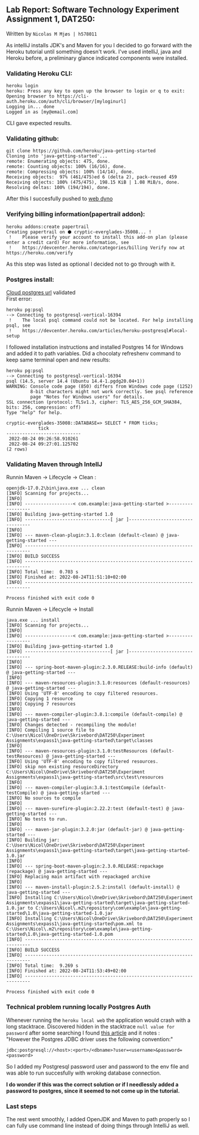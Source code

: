 ## Lab Report: Software Technology Experiment Assignment 1, DAT250:

Written by `Nicolas M Mjøs | h578011`

As intelliJ installs JDK's and Maven for you I decided to go forward with the Heroku tutorial until something doesn't work. I've used intelliJ, java and Heroku before, a preliminary glance indicated components were installed.

### Validating Heroku CLI:

```
heroku login
heroku: Press any key to open up the browser to login or q to exit:
Opening browser to https://cli-auth.heroku.com/auth/cli/browser/[myloginurl]
Logging in... done
Logged in as [my@email.com]
```

CLI gave expected results.

### Validating github:

```
git clone https://github.com/heroku/java-getting-started
Cloning into 'java-getting-started'...
remote: Enumerating objects: 475, done.
remote: Counting objects: 100% (16/16), done.
remote: Compressing objects: 100% (14/14), done.
Receiving objects:  97% (461/475)ed 6 (delta 2), pack-reused 459
Receiving objects: 100% (475/475), 198.15 KiB | 1.08 MiB/s, done.
Resolving deltas: 100% (194/194), done.
```

After this I succesfully pushed to [web dyno](https://cryptic-everglades-35008.herokuapp.com/)

### Verifying billing information(papertrail addon):

```
heroku addons:create papertrail
Creating papertrail on ⬢ cryptic-everglades-35008... !
 !    Please verify your account to install this add-on plan (please enter a credit card) For more information, see
 !    https://devcenter.heroku.com/categories/billing Verify now at https://heroku.com/verify
```

As this step was listed as optional I decided not to go through with it.

### Postgres install:

[Cloud postgres url](https://cryptic-everglades-35008.herokuapp.com/db) validated \
First error:

```
heroku pg:psql
--> Connecting to postgresql-vertical-16394
 !    The local psql command could not be located. For help installing psql, see
 !    https://devcenter.heroku.com/articles/heroku-postgresql#local-setup
```

I followed installation instructions and installed Postgres 14 for Windows and added it to path variables.
Did a chocolaty refreshenv command to keep same terminal open and new results:

```
heroku pg:psql
--> Connecting to postgresql-vertical-16394
psql (14.5, server 14.4 (Ubuntu 14.4-1.pgdg20.04+1))
WARNING: Console code page (850) differs from Windows code page (1252)
         8-bit characters might not work correctly. See psql reference
         page "Notes for Windows users" for details.
SSL connection (protocol: TLSv1.3, cipher: TLS_AES_256_GCM_SHA384, bits: 256, compression: off)
Type "help" for help.

cryptic-everglades-35008::DATABASE=> SELECT * FROM ticks;
            tick
----------------------------
 2022-08-24 09:26:58.910261
 2022-08-24 09:27:01.125702
(2 rows)
```

### Validating Maven through IntellJ

Runnin Maven -> Lifecycle -> Clean :

```
openjdk-17.0.2\bin\java.exe ... clean
[INFO] Scanning for projects...
[INFO]
[INFO] ------------------< com.example:java-getting-started >------------------
[INFO] Building java-getting-started 1.0
[INFO] --------------------------------[ jar ]---------------------------------
[INFO]
[INFO] --- maven-clean-plugin:3.1.0:clean (default-clean) @ java-getting-started ---
[INFO] ------------------------------------------------------------------------
[INFO] BUILD SUCCESS
[INFO] ------------------------------------------------------------------------
[INFO] Total time:  0.703 s
[INFO] Finished at: 2022-08-24T11:51:10+02:00
[INFO] ------------------------------------------------------------------------

Process finished with exit code 0
```

Runnin Maven -> Lifecycle -> Install

```
java.exe ... install
[INFO] Scanning for projects...
[INFO]
[INFO] ------------------< com.example:java-getting-started >------------------
[INFO] Building java-getting-started 1.0
[INFO] --------------------------------[ jar ]---------------------------------
[INFO]
[INFO] --- spring-boot-maven-plugin:2.3.0.RELEASE:build-info (default) @ java-getting-started ---
[INFO]
[INFO] --- maven-resources-plugin:3.1.0:resources (default-resources) @ java-getting-started ---
[INFO] Using 'UTF-8' encoding to copy filtered resources.
[INFO] Copying 1 resource
[INFO] Copying 7 resources
[INFO]
[INFO] --- maven-compiler-plugin:3.8.1:compile (default-compile) @ java-getting-started ---
[INFO] Changes detected - recompiling the module!
[INFO] Compiling 1 source file to C:\Users\Nicol\OneDrive\Skrivebord\DAT250\Experiment Assignments\expass1\java-getting-started\target\classes
[INFO]
[INFO] --- maven-resources-plugin:3.1.0:testResources (default-testResources) @ java-getting-started ---
[INFO] Using 'UTF-8' encoding to copy filtered resources.
[INFO] skip non existing resourceDirectory C:\Users\Nicol\OneDrive\Skrivebord\DAT250\Experiment Assignments\expass1\java-getting-started\src\test\resources
[INFO]
[INFO] --- maven-compiler-plugin:3.8.1:testCompile (default-testCompile) @ java-getting-started ---
[INFO] No sources to compile
[INFO]
[INFO] --- maven-surefire-plugin:2.22.2:test (default-test) @ java-getting-started ---
[INFO] No tests to run.
[INFO]
[INFO] --- maven-jar-plugin:3.2.0:jar (default-jar) @ java-getting-started ---
[INFO] Building jar: C:\Users\Nicol\OneDrive\Skrivebord\DAT250\Experiment Assignments\expass1\java-getting-started\target\java-getting-started-1.0.jar
[INFO]
[INFO] --- spring-boot-maven-plugin:2.3.0.RELEASE:repackage (repackage) @ java-getting-started ---
[INFO] Replacing main artifact with repackaged archive
[INFO]
[INFO] --- maven-install-plugin:2.5.2:install (default-install) @ java-getting-started ---
[INFO] Installing C:\Users\Nicol\OneDrive\Skrivebord\DAT250\Experiment Assignments\expass1\java-getting-started\target\java-getting-started-1.0.jar to C:\Users\Nicol\.m2\repository\com\example\java-getting-started\1.0\java-getting-started-1.0.jar
[INFO] Installing C:\Users\Nicol\OneDrive\Skrivebord\DAT250\Experiment Assignments\expass1\java-getting-started\pom.xml to C:\Users\Nicol\.m2\repository\com\example\java-getting-started\1.0\java-getting-started-1.0.pom
[INFO] ------------------------------------------------------------------------
[INFO] BUILD SUCCESS
[INFO] ------------------------------------------------------------------------
[INFO] Total time:  9.269 s
[INFO] Finished at: 2022-08-24T11:53:49+02:00
[INFO] ------------------------------------------------------------------------

Process finished with exit code 0
```

### Technical problem running locally Postgres Auth

Whenever running the `heroku local web` the application would crash with a long stacktrace. Discovered hidden in the stacktrace `null value for password`
after some searching I found [this article](https://devcenter.heroku.com/articles/connecting-to-relational-databases-on-heroku-with-java#using-the-spring_datasource_url-in-a-spring-boot-app) and it notes : \
"However the Postgres JDBC driver uses the following convention:"

```
jdbc:postgresql://<host>:<port>/<dbname>?user=<username>&password=<password>
```

So I added my Postgresql password user and password to the env file and was able to run succesfully with wroking database connection.

**I do wonder if this was the correct solution or if I needlessly added a password to postgres, since it seemed to not come up in the tutorial.**

### Last steps

The rest went smoothly, I added OpenJDK and Maven to path properly so I can fully use command line instead of doing things through IntelliJ as well.
